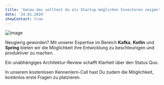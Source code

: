 ```yaml
---
title: 'Genau das solltest du als Startup möglichen Investoren zeigen'
date: '24.01.2024'
showContact: true
---
```


![image](/assets/blog/startup/banner.png "Das solltest du möglichen Investoren zeigen.")

<div className="headline-divider"></div>

Neugierig geworden? Mit unserer Expertise im Bereich <b>Kafka</b>, <b>Kotlin</b> und <b>Spring</b> bieten wir die Möglichkeit ihre Entwicklung zu beschleunigen und produktiver zu machen.

Ein unabhängiges Architektur-Review schafft Klarheit über den Status Quo.

In unserem kostenlosen Kennenlern-Call hast Du zudem die Möglichkeit, kostenlos erste Fragen zu platzieren.

